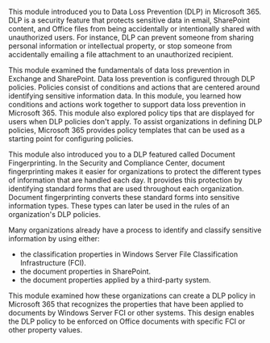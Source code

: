 This module introduced you to Data Loss Prevention (DLP) in Microsoft 365. DLP is a security feature that protects sensitive data in email, SharePoint content, and Office files from being accidentally or intentionally shared with unauthorized users. For instance, DLP can prevent someone from sharing personal information or intellectual property, or stop someone from accidentally emailing a file attachment to an unauthorized recipient.

This module examined the fundamentals of data loss prevention in Exchange and SharePoint. Data loss prevention is configured through DLP policies. Policies consist of conditions and actions that are centered around identifying sensitive information data. In this module, you learned how conditions and actions work together to support data loss prevention in Microsoft 365. This module also explored policy tips that are displayed for users when DLP policies don't apply. To assist organizations in defining DLP policies, Microsoft 365 provides policy templates that can be used as a starting point for configuring policies.

This module also introduced you to a DLP featured called Document Fingerprinting. In the Security and Compliance Center, document fingerprinting makes it easier for organizations to protect the different types of information that are handled each day. It provides this protection by identifying standard forms that are used throughout each organization. Document fingerprinting converts these standard forms into sensitive information types. These types can later be used in the rules of an organization's DLP policies.

Many organizations already have a process to identify and classify sensitive information by using either:

 -  the classification properties in Windows Server File Classification Infrastructure (FCI).
 -  the document properties in SharePoint.
 -  the document properties applied by a third-party system.

This module examined how these organizations can create a DLP policy in Microsoft 365 that recognizes the properties that have been applied to documents by Windows Server FCI or other systems. This design enables the DLP policy to be enforced on Office documents with specific FCI or other property values.
